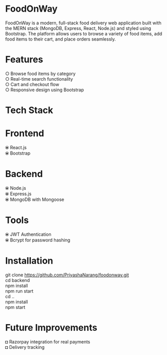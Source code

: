 # FoodOnWay
FoodOnWay is a modern, full-stack food delivery web application built with the MERN stack (MongoDB, Express, React, Node.js) and styled using Bootstrap. The platform allows users to browse a variety of food items, add food items to their cart, and place orders seamlessly.
# Features
○ Browse food items by category<br>
○ Real-time search functionality<br>
○ Cart and checkout flow<br>
○ Responsive design using Bootstrap
# Tech Stack
# Frontend
⦿ React.js<br>
⦿ Bootstrap<br>
# Backend
⦿ Node.js<br>
⦿ Express.js<br>
⦿ MongoDB with Mongoose
# Tools
⦿ JWT Authentication<br>
⦿ Bcrypt for password hashing<br>
# Installation
git clone https://github.com/PriyashaNarang/foodonway.git<br>
cd backend<br>
npm install<br>
npm run start<br>
cd ..<br>
npm install<br>
npm start<br>
# Future Improvements
◘ Razorpay integration for real payments<br>
◘ Delivery tracking<br>
